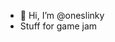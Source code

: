 - 👋 Hi, I’m @oneslinky
- Stuff for game jam

<!---
oneslinky/oneslinky is a ✨ special ✨ repository because its `README.md` (this file) appears on your GitHub profile.
You can click the Preview link to take a look at your changes.
--->
